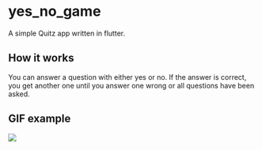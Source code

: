 # yes_no_game

A simple Quitz app written in flutter.

## How it works

You can answer a question with either yes or no. If the answer is correct, you get another one until you answer one wrong or all questions have been asked.

## GIF example
![](https://imgur.com/a/Qc2edtq)
